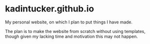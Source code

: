# kadintucker.github.io

My personal website, on which I plan to put things I have made. 

The plan is to make the website from scratch without using templates, though given my lacking time and motivation this may not happen. 

